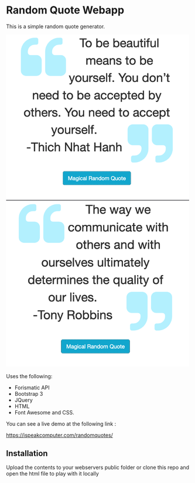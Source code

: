 # Random Quote Webapp

This is a simple random quote generator.

<a href="https://github.com/ispeakcomputer/random_quote_generator_webapp/blob/master/images/image1.png" title="app image"><img src="https://github.com/ispeakcomputer/random_quote_generator_webapp/blob/master/images/image1.png" width="500"></a>
<a href="https://github.com/ispeakcomputer/random_quote_generator_webapp/blob/master/images/image2.png" title="app image"><img src="https://github.com/ispeakcomputer/random_quote_generator_webapp/blob/master/images/image2.png" width="500"></a>

Uses the following: 
- Forismatic API 
- Bootstrap 3
- JQuery 
- HTML 
- Font Awesome and CSS. 

You can see a live demo at the following link : 

https://ispeakcomputer.com/randomquotes/

## Installation

Upload the contents to your webservers public folder or 
clone this repo and open the html file to play with it locally
